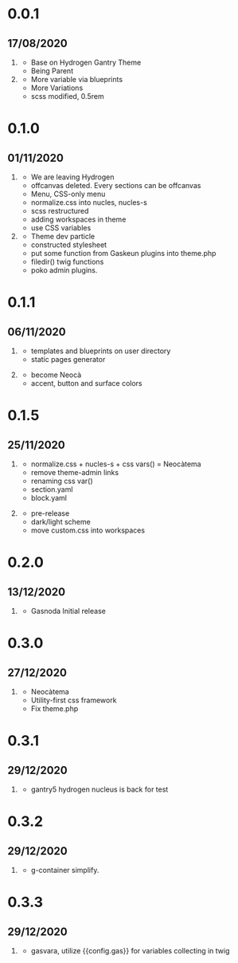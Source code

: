 # 0.0.1
## 17/08/2020

1. [](#new)
    * Base on Hydrogen Gantry Theme
    * Being Parent
2. [](#improved)
    * More variable via blueprints
    * More Variations
	* scss modified, 0.5rem
	
# 0.1.0
## 01/11/2020

1. [](#improved)
	* We are leaving Hydrogen 
	* offcanvas deleted. Every sections can be offcanvas
	* Menu, CSS-only menu
	* normalize.css into nucles, nucles-s
	* scss restructured
	* adding workspaces in theme
	* use CSS variables
2. [](#new)
	* Theme dev particle
	* constructed stylesheet
    * put some function from Gaskeun plugins into theme.php
	* filedir() twig functions
	* poko admin plugins.
	

# 0.1.1
## 06/11/2020

1. [](#new)
	* templates and blueprints on user directory
	* static pages generator

2. [](#improved)
	* become Neocà
	* accent, button and surface colors
	
# 0.1.5
## 25/11/2020

1. [](#improved)
	* normalize.css + nucles-s + css vars() = Neocàtema
	* remove theme-admin links
	* renaming css var()
	* section.yaml
	* block.yaml

2. [](#new)
	* pre-release
	* dark/light scheme
	* move custom.css into workspaces

# 0.2.0
## 13/12/2020
	
1. [](#new)
	* Gasnoda Initial release
	
# 0.3.0
## 27/12/2020
	
1. [](#improved)
	* Neocàtema
	* Utility-first css framework
	* Fix theme.php

# 0.3.1
## 29/12/2020

1. [](#new)
	* gantry5 hydrogen nucleus is back for test

# 0.3.2
## 29/12/2020

1. [](#new)
	* g-container simplify.
	
# 0.3.3
## 29/12/2020
	
1. [](#improved)
	* gasvara, utilize {{config.gas}} for variables collecting in twig
	
	